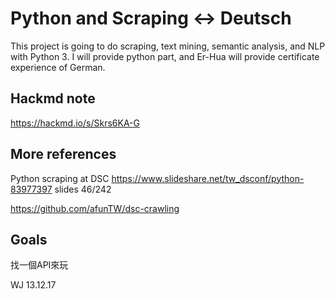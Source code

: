 # Python and Scraping <-> Deutsch

This project is going to do scraping, text mining, semantic analysis, and NLP with Python 3.
I will provide python part, and Er-Hua will provide certificate experience of German.

## Hackmd note
https://hackmd.io/s/Skrs6KA-G

## More references
Python scraping at DSC
https://www.slideshare.net/tw_dsconf/python-83977397
slides 46/242

https://github.com/afunTW/dsc-crawling


## Goals
找一個API來玩


WJ 13.12.17
